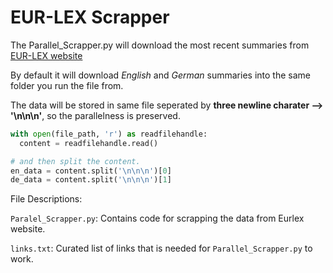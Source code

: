 # EUR-LEX Scrapper

The Parallel_Scrapper.py will download the most recent summaries from [EUR-LEX website](https://eur-lex.europa.eu/browse/summaries.html)

By default it will download *English* and *German* summaries into the same folder you run the file from. 

The data will be stored in same file seperated by **three newline charater --> '\n\n\n'**, so the parallelness is preserved.

```python
with open(file_path, 'r') as readfilehandle:
  content = readfilehandle.read()

# and then split the content.
en_data = content.split('\n\n\n')[0]
de_data = content.split('\n\n\n')[1]
```



File Descriptions:

`Paralel_Scrapper.py`: Contains code for scrapping the data from Eurlex website.

`links.txt`: Curated list of links that is needed for `Parallel_Scrapper.py` to work.
